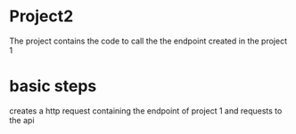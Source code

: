 # Project2
The project contains the code to call the the endpoint  created in the project 1
# basic steps
creates a http request containing the endpoint of project 1 and requests to the api